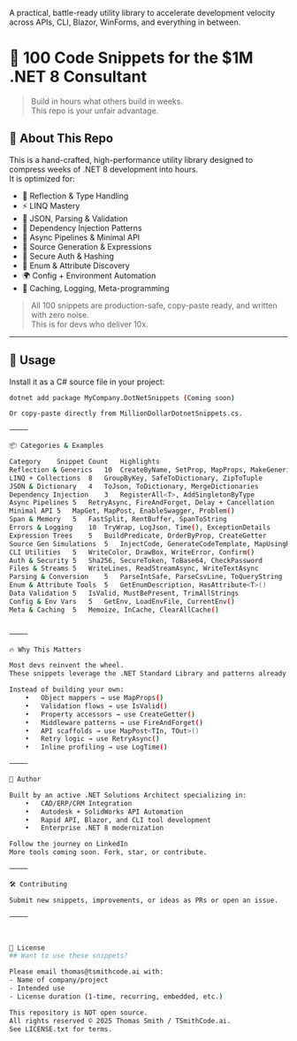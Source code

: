 A practical, battle-ready utility library to accelerate development velocity across APIs, CLI, Blazor, WinForms, and everything in between.

# 💼 100 Code Snippets for the $1M .NET 8 Consultant

> Build in hours what others build in weeks.  
> This repo is your unfair advantage.

## 🧠 About This Repo

This is a hand-crafted, high-performance utility library designed to compress weeks of .NET 8 development into hours.  
It is optimized for:

- 🔁 Reflection & Type Handling
- ⚡ LINQ Mastery
- 🚀 JSON, Parsing & Validation
- 🧱 Dependency Injection Patterns
- 🧵 Async Pipelines & Minimal API
- 🧬 Source Generation & Expressions
- 🔐 Secure Auth & Hashing
- 🧾 Enum & Attribute Discovery
- 🌍 Config + Environment Automation
- 🧠 Caching, Logging, Meta-programming

> All 100 snippets are production-safe, copy-paste ready, and written with zero noise.  
> This is for devs who deliver 10x.

---

## 🧩 Usage

Install it as a C# source file in your project:

```bash
dotnet add package MyCompany.DotNetSnippets (Coming soon)

Or copy-paste directly from MillionDollarDotnetSnippets.cs.

⸻

📦 Categories & Examples

Category	Snippet Count	Highlights
Reflection & Generics	10	CreateByName, SetProp, MapProps, MakeGeneric
LINQ + Collections	8	GroupByKey, SafeToDictionary, ZipToTuple
JSON & Dictionary	4	ToJson, ToDictionary, MergeDictionaries
Dependency Injection	3	RegisterAll<T>, AddSingletonByType
Async Pipelines	5	RetryAsync, FireAndForget, Delay + Cancellation
Minimal API	5	MapGet, MapPost, EnableSwagger, Problem()
Span & Memory	5	FastSplit, RentBuffer, SpanToString
Errors & Logging	10	TryWrap, LogJson, Time(), ExceptionDetails
Expression Trees	5	BuildPredicate, OrderByProp, CreateGetter
Source Gen Simulations	5	InjectCode, GenerateCodeTemplate, MapUsingRegistry
CLI Utilities	5	WriteColor, DrawBox, WriteError, Confirm()
Auth & Security	5	Sha256, SecureToken, ToBase64, CheckPassword
Files & Streams	5	WriteLines, ReadStreamAsync, WriteTextAsync
Parsing & Conversion	5	ParseIntSafe, ParseCsvLine, ToQueryString
Enum & Attribute Tools	5	GetEnumDescription, HasAttribute<T>()
Data Validation	5	IsValid, MustBePresent, TrimAllStrings
Config & Env Vars	5	GetEnv, LoadEnvFile, CurrentEnv()
Meta & Caching	5	Memoize, InCache, ClearAllCache()


⸻

🔥 Why This Matters

Most devs reinvent the wheel.
These snippets leverage the .NET Standard Library and patterns already built for scale.

Instead of building your own:
	•	Object mappers → use MapProps()
	•	Validation flows → use IsValid()
	•	Property accessors → use CreateGetter()
	•	Middleware patterns → use FireAndForget()
	•	API scaffolds → use MapPost<TIn, TOut>()
	•	Retry logic → use RetryAsync()
	•	Inline profiling → use LogTime()

⸻

👑 Author

Built by an active .NET Solutions Architect specializing in:
	•	CAD/ERP/CRM Integration
	•	Autodesk + SolidWorks API Automation
	•	Rapid API, Blazor, and CLI tool development
	•	Enterprise .NET 8 modernization

Follow the journey on LinkedIn
More tools coming soon. Fork, star, or contribute.

⸻

🛠️ Contributing

Submit new snippets, improvements, or ideas as PRs or open an issue.

⸻



📜 License
## Want to use these snippets?

Please email thomas@tsmithcode.ai with:
- Name of company/project
- Intended use
- License duration (1-time, recurring, embedded, etc.)

This repository is NOT open source. 
All rights reserved © 2025 Thomas Smith / TSmithCode.ai.
See LICENSE.txt for terms.
